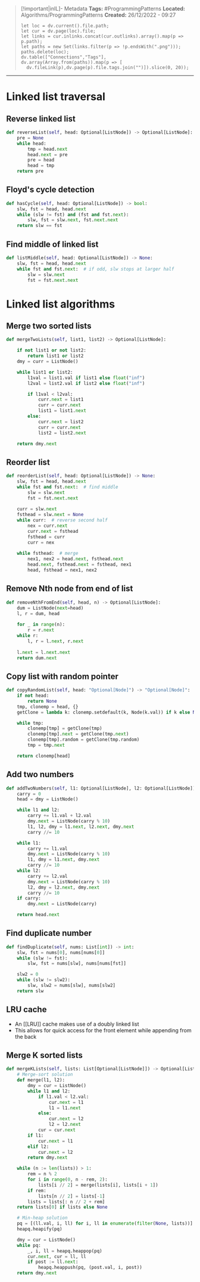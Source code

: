 > [!important|inIL]- Metadata
> **Tags:** #ProgrammingPatterns 
> **Located:** Algorithms/ProgrammingPatterns
> **Created:** 26/12/2022 - 09:27
> ```dataviewjs
>let loc = dv.current().file.path;
>let cur = dv.page(loc).file;
>let links = cur.inlinks.concat(cur.outlinks).array().map(p => p.path);
>let paths = new Set(links.filter(p => !p.endsWith(".png")));
>paths.delete(loc);
>dv.table(["Connections","Tags"], dv.array(Array.from(paths)).map(p => [
>   dv.fileLink(p),dv.page(p).file.tags.join("")]).slice(0, 20));
> ```

___
# Linked list traversal
## Reverse linked list
```python
def reverseList(self, head: Optional[ListNode]) -> Optional[ListNode]:
    pre = None
    while head:
        tmp = head.next
        head.next = pre
        pre = head
        head = tmp
    return pre
```
## Floyd's cycle detection
```python
def hasCycle(self, head: Optional[ListNode]) -> bool:
    slw, fst = head, head.next
    while (slw != fst) and (fst and fst.next):
        slw, fst = slw.next, fst.next.next
    return slw == fst
```

## Find middle of linked list
```python
def listMiddle(self, head: Optional[ListNode]) -> None:
    slw, fst = head, head.next
    while fst and fst.next:  # if odd, slw stops at larger half
        slw = slw.next
        fst = fst.next.next
```

# Linked list algorithms 
## Merge two sorted lists
```python
def mergeTwoLists(self, list1, list2) -> Optional[ListNode]:

    if not list1 or not list2:
        return list1 or list2
    dmy = curr = ListNode()

    while list1 or list2:
        l1val = list1.val if list1 else float("inf")
        l2val = list2.val if list2 else float("inf")

        if l1val < l2val:
            curr.next = list1
            curr = curr.next
            list1 = list1.next
        else:
            curr.next = list2
            curr = curr.next
            list2 = list2.next

    return dmy.next
```
## Reorder list
```python
def reorderList(self, head: Optional[ListNode]) -> None:
    slw, fst = head, head.next
    while fst and fst.next:  # find middle
        slw = slw.next
        fst = fst.next.next
    
    curr = slw.next
    fsthead = slw.next = None
    while curr:  # reverse second half
        nex = curr.next
        curr.next = fsthead
        fsthead = curr
        curr = nex
    
    while fsthead:  # merge
        nex1, nex2 = head.next, fsthead.next
        head.next, fsthead.next = fsthead, nex1
        head, fsthead = nex1, nex2
```
## Remove Nth node from end of list
```python
def removeNthFromEnd(self, head, n) -> Optional[ListNode]:
    dum = ListNode(next=head)
    l, r = dum, head
    
    for _ in range(n):
        r = r.next
    while r:
        l, r = l.next, r.next
    
    l.next = l.next.next
    return dum.next
```

## Copy list with random pointer 
```python
def copyRandomList(self, head: "Optional[Node]") -> "Optional[Node]":
    if not head:
        return None
    tmp, clonemp = head, {}
    getClone = lambda k: clonemp.setdefault(k, Node(k.val)) if k else None

    while tmp:
        clonemp[tmp] = getClone(tmp)
        clonemp[tmp].next = getClone(tmp.next)
        clonemp[tmp].random = getClone(tmp.random)
        tmp = tmp.next

    return clonemp[head]
```

## Add two numbers 
```python
def addTwoNumbers(self, l1: Optional[ListNode], l2: Optional[ListNode])
    carry = 0
    head = dmy = ListNode()

    while l1 and l2:
        carry += l1.val + l2.val
        dmy.next = ListNode(carry % 10)
        l1, l2, dmy = l1.next, l2.next, dmy.next
        carry //= 10

    while l1:
        carry += l1.val
        dmy.next = ListNode(carry % 10)
        l1, dmy = l1.next, dmy.next
        carry //= 10
    while l2:
        carry += l2.val
        dmy.next = ListNode(carry % 10)
        l2, dmy = l2.next, dmy.next
        carry //= 10
    if carry:
        dmy.next = ListNode(carry)

    return head.next
```

## Find duplicate number 
```python
def findDuplicate(self, nums: List[int]) -> int:
    slw, fst = nums[0], nums[nums[0]]
    while (slw != fst):
        slw, fst = nums[slw], nums[nums[fst]]

    slw2 = 0
    while (slw != slw2):
        slw, slw2 = nums[slw], nums[slw2]
    return slw
```
## LRU cache 
- An [[LRU]] cache makes use of a doubly linked list 
- This allows for quick access for the front element while appending from the back
## Merge K sorted lists

```python
def mergeKLists(self, lists: List[Optional[ListNode]]) -> Optional[ListNode]:
    # Merge-sort solution
    def merge(l1, l2):
        dmy = cur = ListNode()
        while l1 and l2:
            if l1.val < l2.val:
                cur.next = l1
                l1 = l1.next
            else:
                cur.next = l2
                l2 = l2.next
            cur = cur.next
        if l1:
            cur.next = l1
        elif l2:
            cur.next = l2
        return dmy.next

    while (n := len(lists)) > 1:
        rem = n % 2
        for i in range(0, n - rem, 2):
            lists[i // 2] = merge(lists[i], lists[i + 1])
        if rem:
            lists[n // 2] = lists[-1]
        lists = lists[: n // 2 + rem]
    return lists[0] if lists else None

    # Min-heap solution
    pq = [(ll.val, i, ll) for i, ll in enumerate(filter(None, lists))]
    heapq.heapify(pq)

    dmy = cur = ListNode()
    while pq:
        _, i, ll = heapq.heappop(pq)
        cur.next, cur = ll, ll
        if post := ll.next:
            heapq.heappush(pq, (post.val, i, post))
    return dmy.next
```
